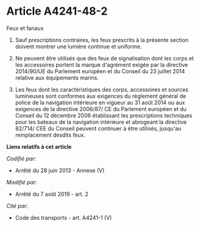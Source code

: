 # Article A4241-48-2

Feux et fanaux 

1. Sauf prescriptions contraires, les feux prescrits à la présente section doivent montrer une lumière continue et uniforme. 

2. Ne peuvent être utilisés que des feux de signalisation dont les corps et les accessoires portent la marque d'agrément
exigée par la                directive 2014/90/UE du Parlement européen et du Conseil du 23 juillet 2014 relative aux
équipements marins. 

3. Les feux dont les caractéristiques des corps, accessoires et sources lumineuses sont conformes aux exigences du règlement
général de police de la navigation intérieure en vigueur au 31 août 2014 ou aux exigences de la directive 2006/87/ CE du
Parlement européen et du Conseil du 12 décembre 2006 établissant les prescriptions techniques pour les bateaux de la
navigation intérieure et abrogeant la directive 82/714/ CEE du Conseil peuvent continuer à être utilisés, jusqu'au
remplacement desdits feux.

**Liens relatifs à cet article**

_Codifié par_:

  - Arrêté du 28 juin 2013 -  Annexe (V)

_Modifié par_:

  - Arrêté du 7 août 2019 - art. 2

_Cité par_:

  - Code des transports - art. A4241-1 (V)

